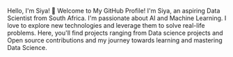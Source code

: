 Hello, I'm Siya! 👋
Welcome to My GitHub Profile!
I'm Siya, an aspiring Data Scientist from South Africa. I'm passionate about AI and Machine Learning.
I love to explore new technologies and leverage them to solve real-life problems.
Here, you'll find projects ranging from Data science projects and Open source contributions and my journey towards learning and mastering Data Science.
